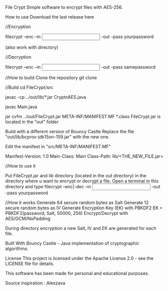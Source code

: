 File Crypt
Simple software to encrypt files with AES-256.

How to use
Download the last release here


//Encryption

filecrypt –enc –in <input file> -out <output file> -pass yourpassword

(also work with directory)

//Decryption

filecrypt –enc –in <input file> -out <output file> -pass samepassword


//How to build
Clone the repository
git clone


//Build
cd FileCrypt/src

javac -cp ../out/lib/*.jar CryptoAES.java

javac Main.java

jar cvfm ../out/FileCrypt.jar META-INF/MANIFEST.MF *.class
FileCrypt.jar is located in the "out" folder


Build with a different version of Bouncy Castle
Replace the file "out/lib/bcprov-jdk15on-159.jar" with the new one.

Edit the manifest in "src/META-INF/MANIFEST.MF"

Manifest-Version: 1.0
Main-Class: Main
Class-Path: lib/<THE_NEW_FILE.jar>

//How to use it 

Put FileCrypt.jar and lib directory (located in the out directory) in the directory where u want to encrypt or decrypt a file.
Open a terminal in this directory and type filecrypt –enc|-dec –in <input file> -out <output file> -pass yourpassword

//How it works
Generate 64 secure random bytes as Salt
Generate 12 secure random bytes as IV
Generate Encryption Key (EK) with PBKDF2
EK = PBKDF2(password, Salt, 50000, 256)
Encrypt/Decrypt with AES/GCM/NoPadding

During directory encryption a new Salt, IV and EK are generated for each file.

Built With
Bouncy Castle - Java implementation of cryptographic algorithms.

License
This project is licensed under the Apache License 2.0 - see the LICENSE file for details.

This software has been made for personal and educational purposes.

Source inspiration : Alexzava
